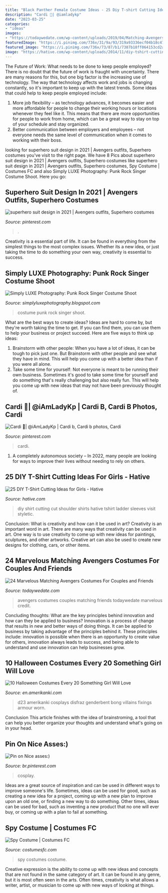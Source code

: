 ```yaml
---
title: "Black Panther Female Costume Ideas - 25 Diy T-shirt Cutting Ideas For Girls"
description: "Cardi 💖| @iamladykp"
date: "2023-03-25"
categories:
- "ideas"
images:
- "https://todaywedate.com/wp-content/uploads/2019/04/Matching-Avengers-costume-ideas-for-couples-and-friends-todaywedate.com-11.jpg"
featuredImage: "https://i.pinimg.com/736x/31/9a/93/319a93336ecf04b18c47293fec22c0b7.jpg"
featured_image: "https://i.pinimg.com/736x/73/87/b1/7387b18ff064153cd2ae69ea840fd05c.jpg"
image: "https://hative.com/wp-content/uploads/2014/11/diy-tshirt-cutting-ideas/24-ladder-cut-on-shoulder.jpg"
---
```



The Future of Work: What needs to be done to keep people employed?
There is no doubt that the future of work is fraught with uncertainty. There are many reasons for this, but one big factor is the increasing use of technology. The way that technology affects work and jobs is changing constantly, so it's important to keep up with the latest trends. Some ideas that could help to keep people employed include: 
1) More job flexibility – as technology advances, it becomes easier and more affordable for people to change their working hours or locations whenever they feel like it. This means that there are more opportunities for people to work from home, which can be a great way to stay on top of your schedule and stay organized. 
2) Better communication between employers and employees – not everyone needs the same level of communication when it comes to working with their boss.

	

		
looking for superhero suit design in 2021 | Avengers outfits, Superhero costumes you've visit to the right page. We have 8 Pics about superhero suit design in 2021 | Avengers outfits, Superhero costumes like superhero suit design in 2021 | Avengers outfits, Superhero costumes, Spy Costume | Costumes FC and also Simply LUXE Photography: Punk Rock Singer Costume Shoot. Here you go:
		
    
## Superhero Suit Design In 2021 | Avengers Outfits, Superhero Costumes

<img loading=lazy src="https://i.pinimg.com/736x/28/89/dd/2889dd696e32e71de7e8fd8d963c3c35.jpg" onerror="this.onerror=null;this.src='https://tse4.mm.bing.net/th?id=OIP.B0k3L0KfMDkjbbptPHHAAgHaJ3&amp;pid=15.1';" alt="superhero suit design in 2021 | Avengers outfits, Superhero costumes">

_Source: pinterest.com_

>. 

	

Creativity is a essential part of life. It can be found in everything from the simplest things to the most complex issues. Whether its a new idea, or just taking the time to do something your own way, creativity is essential to success.

    
## Simply LUXE Photography: Punk Rock Singer Costume Shoot

<img loading=lazy src="http://2.bp.blogspot.com/-nPv7q99XFq8/UIGj0XcAh5I/AAAAAAAAfSE/gwDyImyZS0I/s1600/bellahallowsl3.jpg" onerror="this.onerror=null;this.src='https://tse2.mm.bing.net/th?id=OIP.iI6yU3b5MJUcIWDbRHYdywHaLK&amp;pid=15.1';" alt="Simply LUXE Photography: Punk Rock Singer Costume Shoot">

_Source: simplyluxephotography.blogspot.com_

>costume punk rock singer shoot. 

	

What are the best ways to create ideas?
Ideas are hard to come by, but they're worth taking the time to get. If you can find them, you can use them to help your business or project succeed. Here are five ways to think up ideas: 
1. Brainstorm with other people: When you have a lot of ideas, it can be tough to pick just one. But Brainstorm with other people and see what they have in mind. This will help you come up with a better idea than if you were all alone. 
2. Take some time for yourself: Not everyone is meant to be running their own business. Sometimes it's good to take some time for yourself and do something that's really challenging but also really fun. This will help you come up with new ideas that may not have been previously thought of. 

    
## Cardi 💖| @iAmLadyKp | Cardi B, Cardi B Photos, Cardi

<img loading=lazy src="https://i.pinimg.com/736x/73/87/b1/7387b18ff064153cd2ae69ea840fd05c.jpg" onerror="this.onerror=null;this.src='https://tse2.mm.bing.net/th?id=OIP.k2qk1JD6LGPXkCFaQx37rAHaJL&amp;pid=15.1';" alt="Cardi 💖| @iAmLadyKp | Cardi b, Cardi b photos, Cardi">

_Source: pinterest.com_

>cardi. 

	

1. A completely autonomous society – In 2022, many people are looking for ways to improve their lives without needing to rely on others.

    
## 25 DIY T-Shirt Cutting Ideas For Girls - Hative

<img loading=lazy src="https://hative.com/wp-content/uploads/2014/11/diy-tshirt-cutting-ideas/24-ladder-cut-on-shoulder.jpg" onerror="this.onerror=null;this.src='https://tse1.mm.bing.net/th?id=OIP.ONhxjJmrU7nlg2S8OXU2VgHaLH&amp;pid=15.1';" alt="25 DIY T-Shirt Cutting Ideas for Girls - Hative">

_Source: hative.com_

>diy shirt cutting cut shoulder shirts hative tshirt ladder sleeves visit styletic. 

	

Conclusion: What is creativity and how can it be used in art?
Creativity is an important word in art. There are many ways that creativity can be used in art. One way is to use creativity to come up with new ideas for paintings, sculptures, and other artworks. Creative art can also be used to create new designs for clothing, cars, or other items.

    
## 24 Marvelous Matching Avengers Costumes For Couples And Friends

<img loading=lazy src="https://todaywedate.com/wp-content/uploads/2019/04/Matching-Avengers-costume-ideas-for-couples-and-friends-todaywedate.com-11.jpg" onerror="this.onerror=null;this.src='https://tse3.mm.bing.net/th?id=OIP.N4u0g4Ok9eXc0-MA9tZzRAHaIW&amp;pid=15.1';" alt="24 Marvelous Matching Avengers Costumes For Couples and Friends">

_Source: todaywedate.com_

>avengers costumes couples matching friends todaywedate marvelous credit. 

	

Concluding thoughts: What are the key principles behind innovation and how can they be applied to business?
Innovation is a process of change that results in new and better ways of doing things. It can be applied to business by taking advantage of the principles behind it. These principles include: innovation is possible when there is an opportunity to create value for others, innovation always leads to success, and being able to understand and use innovation can help businesses grow.

    
## 10 Halloween Costumes Every 20 Something Girl Will Love

<img loading=lazy src="https://en.amerikanki.com/wp-content/uploads/2016/10/Loki-Cosplay.jpg" onerror="this.onerror=null;this.src='https://tse4.mm.bing.net/th?id=OIP.cgHKGLADO9IgiVrV4NXBlgHaLH&amp;pid=15.1';" alt="10 Halloween Costumes Every 20 Something Girl Will Love">

_Source: en.amerikanki.com_

>d23 amerikanki cosplays disfraz genderbent bong villains fixings armour worn. 

	

Conclusion
This article finishes with the idea of brainstroming, a tool that can help you better organize your thoughts and understand what's going on in your head.

    
## Pin On Nice Asses:)

<img loading=lazy src="https://i.pinimg.com/736x/31/9a/93/319a93336ecf04b18c47293fec22c0b7.jpg" onerror="this.onerror=null;this.src='https://tse2.mm.bing.net/th?id=OIP.yd9--DNGcLOCoLGuV8ajFgHaO0&amp;pid=15.1';" alt="Pin on Nice asses:)">

_Source: br.pinterest.com_

>cosplay. 

	

Ideas are a great source of inspiration and can be used in different ways to improve someone's life. Sometimes, ideas can be used for good, such as creating a new idea for a project, coming up with a new plan to improve upon an old one, or finding a new way to do something. Other times, ideas can be used for bad, such as inventing a new product that no one will ever buy, or coming up with a plan to fail at something.

    
## Spy Costume | Costumes FC

<img loading=lazy src="http://www.costumesfc.com/wp-content/uploads/2014/11/Spy-Costumes-for-Girls.jpg" onerror="this.onerror=null;this.src='https://tse3.mm.bing.net/th?id=OIP.SU9oGpEXJgZ36GucDJ2rcwHaJ4&amp;pid=15.1';" alt="Spy Costume | Costumes FC">

_Source: costumesfc.com_

>spy costumes costume. 

	

Creative expression is the ability to come up with new ideas and concepts that are not found in the same category of art. It can be found in any genre, but it is most often seen in the arts. Often times, creativity is what allows a writer, artist, or musician to come up with new ways of looking at things.

